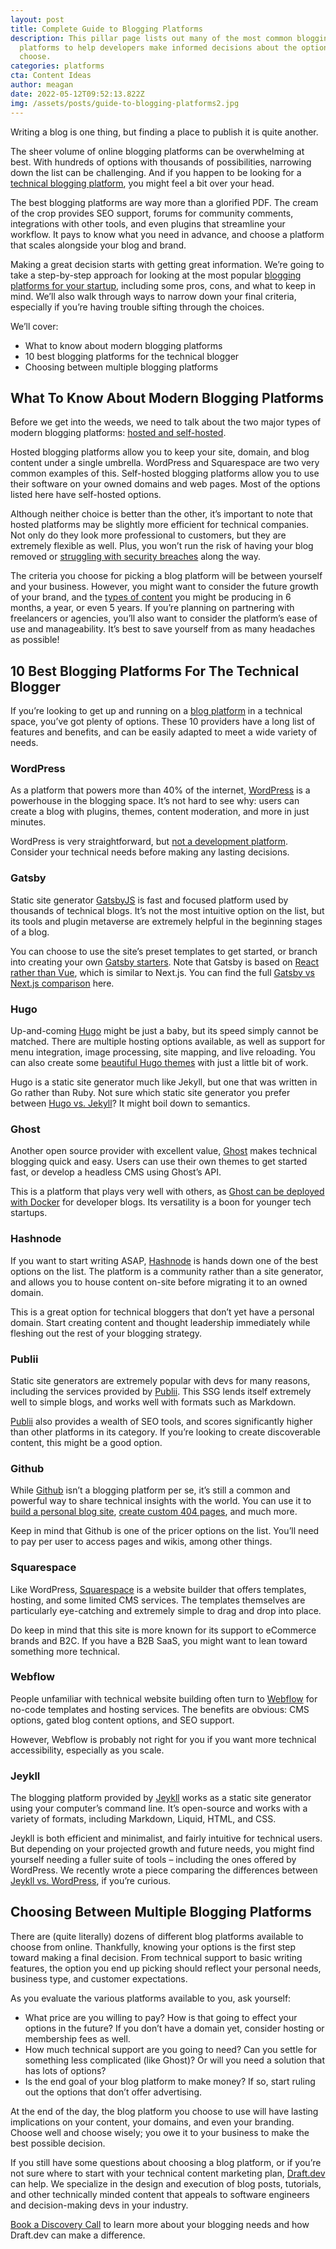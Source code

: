```yaml
---
layout: post
title: Complete Guide to Blogging Platforms
description: This pillar page lists out many of the most common blogging
  platforms to help developers make informed decisions about the options they
  choose.
categories: platforms
cta: Content Ideas
author: meagan
date: 2022-05-12T09:52:13.822Z
img: /assets/posts/guide-to-blogging-platforms2.jpg
---
```

Writing a blog is one thing, but finding a place to publish it is quite another.

The sheer volume of online blogging platforms can be overwhelming at best. With hundreds of options with thousands of possibilities, narrowing down the list can be challenging. And if you happen to be looking for a [technical blogging platform](https://draft.dev/learn/technical-blog-platforms), you might feel a bit over your head. 

The best blogging platforms are way more than a glorified PDF. The cream of the crop provides SEO support, forums for community comments, integrations with other tools, and even plugins that streamline your workflow. It pays to know what you need in advance, and choose a platform that scales alongside your blog and brand.

Making a great decision starts with getting great information. We’re going to take a step-by-step approach for looking at the most popular [blogging platforms for your startup](https://draft.dev/learn/startup-blogging-platforms), including some pros, cons, and what to keep in mind. We’ll also walk through ways to narrow down your final criteria, especially if you’re having trouble sifting through the choices. 

We’ll cover:

* What to know about modern blogging platforms
* 10 best blogging platforms for the technical blogger
* Choosing between multiple blogging platforms

## What To Know About Modern Blogging Platforms

Before we get into the weeds, we need to talk about the two major types of modern blogging platforms: [hosted and self-hosted](https://www.productiveblogging.com/hosted-vs-self-hosted/).

Hosted blogging platforms allow you to keep your site, domain, and blog content under a single umbrella. WordPress and Squarespace are two very common examples of this.
Self-hosted blogging platforms allow you to use their software on your owned domains and web pages. Most of the options listed here have self-hosted options.

Although neither choice is better than the other, it’s important to note that hosted platforms may be slightly more efficient for technical companies. Not only do they look more professional to customers, but they are extremely flexible as well. Plus, you won’t run the risk of having your blog removed or [struggling with security breaches](https://bloggingwizard.com/wordpress-com-vs-self-hosted-wordpress/) along the way.

The criteria you choose for picking a blog platform will be between yourself and your business. However, you might want to consider the future growth of your brand, and the [types of content](https://draft.dev/content-types) you might be producing in 6 months, a year, or even 5 years. If you’re planning on partnering with freelancers or agencies, you’ll also want to consider the platform’s ease of use and manageability. It’s best to save yourself from as many headaches as possible!

## 10 Best Blogging Platforms For The Technical Blogger

If you’re looking to get up and running on a [blog platform](https://draft.dev/learn/platforms/) in a technical space, you’ve got plenty of options. These 10 providers have a long list of features and benefits, and can be easily adapted to meet a wide variety of needs.

### WordPress

As a platform that powers more than 40% of the internet, [WordPress](https://wordpress.com/) is a powerhouse in the blogging space. It’s not hard to see why: users can create a blog with plugins, themes, content moderation, and more in just minutes.

WordPress is very straightforward, but [not a development platform](https://www.wpbeginner.com/beginners-guide/what-are-the-limitations-of-wordpress-com/). Consider your technical needs before making any lasting decisions.

### Gatsby

Static site generator [GatsbyJS](https://www.gatsbyjs.com/) is fast and focused platform used by thousands of technical blogs. It’s not the most intuitive option on the list, but its tools and plugin metaverse are extremely helpful in the beginning stages of a blog.

You can choose to use the site’s preset templates to get started, or branch into creating your own [Gatsby starters](https://draft.dev/learn/creating-gatsby-starters). Note that Gatsby is based on [React rather than Vue](https://draft.dev/learn/react-vs-vue-a-modern-comparison), which is similar to Next.js. You can find the full [Gatsby vs Next.js comparison](https://draft.dev/learn/next-js-vs-gatsby) here.

### Hugo

Up-and-coming [Hugo](https://gohugo.io/) might be just a baby, but its speed simply cannot be matched. There are multiple hosting options available, as well as support for menu integration, image processing, site mapping, and live reloading. You can also create some [beautiful Hugo themes](https://draft.dev/learn/creating-hugo-themes) with just a little bit of work.

Hugo is a static site generator much like Jekyll, but one that was written in Go rather than Ruby. Not sure which static site generator you prefer between [Hugo vs. Jekyll](https://draft.dev/learn/hugo-vs-jekyll)? It might boil down to semantics.

### Ghost

Another open source provider with excellent value, [Ghost](https://ghost.org/) makes technical blogging quick and easy. Users can use their own themes to get started fast, or develop a headless CMS using Ghost’s API.  

This is a platform that plays very well with others, as [Ghost can be deployed with Docker](https://draft.dev/learn/running-ghost-on-docker-for-your-developer-blog) for developer blogs. Its versatility is a boon for younger tech startups.

### Hashnode

If you want to start writing ASAP, [Hashnode](https://hashnode.com/) is hands down one of the best options on the list. The platform is a community rather than a site generator, and allows you to house content on-site before migrating it to an owned domain.

This is a great option for technical bloggers that don’t yet have a personal domain. Start creating content and thought leadership immediately while fleshing out the rest of your blogging strategy.

### Publii

Static site generators are extremely popular with devs for many reasons, including the services provided by [Publii](https://getpublii.com/). This SSG lends itself extremely well to simple blogs, and works well with formats such as Markdown. 

[Publii](https://draft.dev/learn/publii-static-site-generator) also provides a wealth of SEO tools, and scores significantly higher than other platforms in its category. If you’re looking to create discoverable content, this might be a good option.

### Github

While [Github](https://github.com/) isn’t a blogging platform per se, it’s still a common and powerful way to share technical insights with the world. You can use it to [build a personal blog site](https://pages.github.com/), [create custom 404 pages](https://draft.dev/learn/github-pages-404), and much more.

Keep in mind that Github is one of the pricer options on the list. You’ll need to pay per user to access pages and wikis, among other things.

### Squarespace

Like WordPress, [Squarespace](https://www.squarespace.com/) is a website builder that offers templates, hosting, and some limited CMS services. The templates themselves are particularly eye-catching and extremely simple to drag and drop into place.

Do keep in mind that this site is more known for its support to eCommerce brands and B2C. If you have a B2B SaaS, you might want to lean toward something more technical.

### Webflow

People unfamiliar with technical website building often turn to [Webflow](https://webflow.com/) for no-code templates and hosting services. The benefits are obvious: CMS options, gated blog content options, and SEO support.

However, Webflow is probably not right for you if you want more technical accessibility, especially as you scale.

### Jeykll

The blogging platform provided by [Jeykll](https://jekyllrb.com/) works as a static site generator using your computer’s command line. It’s open-source and works with a variety of formats, including Markdown, Liquid, HTML, and CSS.

Jeykll is both efficient and minimalist, and fairly intuitive for technical users. But depending on your projected growth and future needs, you might find yourself needing a fuller suite of tools – including the ones offered by WordPress. We recently wrote a piece comparing the differences between [Jeykll vs. WordPress](https://draft.dev/learn/jekyll-vs-wordpress), if you’re curious.

## Choosing Between Multiple Blogging Platforms

There are (quite literally) dozens of different blog platforms available to choose from online. Thankfully, knowing your options is the first step toward making a final decision. From technical support to basic writing features, the option you end up picking should reflect your personal needs, business type, and customer expectations.

As you evaluate the various platforms available to you, ask yourself: 

* What price are you willing to pay? How is that going to effect your options in the future? If you don’t have a domain yet, consider hosting or membership fees as well.
* How much technical support are you going to need? Can you settle for something less complicated (like Ghost)? Or will you need a solution that has lots of options?
* Is the end goal of your blog platform to make money? If so, start ruling out the options that don’t offer advertising.

At the end of the day, the blog platform you choose to use will have lasting implications on your content, your domains, and even your branding. Choose well and choose wisely; you owe it to your business to make the best possible decision.

If you still have some questions about choosing a blog platform, or if you’re not sure where to start with your technical content marketing plan, [Draft.dev](www.draft.dev) can help. We specialize in the design and execution of blog posts, tutorials, and other technically minded content that appeals to software engineers and decision-making devs in your industry.

[Book a Discovery Call](https://draft.dev/call) to learn more about your blogging needs and how Draft.dev can make a difference.
